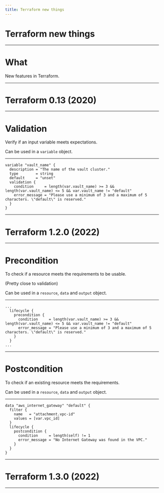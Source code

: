 ```yaml
---
title: Terraform new things
---
```


# Terraform new things

---

# What

New features in Terraform.

---

# Terraform 0.13 (2020)

----

# Validation

Verify if an input variable meets expectations.

Can be used in a `variable` object.

----

```hcl
variable "vault_name" {
  description = "The name of the vault cluster."
  type        = string
  default     = "unset"
  validation {
    condition     = length(var.vault_name) >= 3 && length(var.vault_name) <= 5 && var.vault_name != "default"
    error_message = "Please use a minimum of 3 and a maximum of 5 characters. \"default\" is reserved."
  }
}
```
---

# Terraform 1.2.0 (2022)

----

# Precondition

To check if a resource meets the requirements to be usable.

(Pretty close to validation)

Can be used in a `resource`, `data` and `output` object.

----

```hcl
...
  lifecycle {
    precondition {
      condition     = length(var.vault_name) >= 3 && length(var.vault_name) <= 5 && var.vault_name != "default"
      error_message = "Please use a minimum of 3 and a maximum of 5 characters. \"default\" is reserved."
    }
  }
...

```

----

# Postcondition

To check if an existing resource meets the requirements.

Can be used in a `resource`, `data` and `output` object.

----

```hcl
data "aws_internet_gateway" "default" {
  filter {
    name   = "attachment.vpc-id"
    values = [var.vpc_id]
  }
  lifecycle {
    postcondition {
      condition     = length(self) != 1
      error_message = "No Internet Gateway was found in the VPC."
    }
  }
}
```
---

# Terraform 1.3.0 (2022)

---
